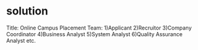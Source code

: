 # solution
Title: Online Campus Placement
Team: 1)Applicant 2)Recruitor 3)Company Coordinator 4)Business Analyst  5)System Analyst 6)Quality Assurance Analyst etc.
